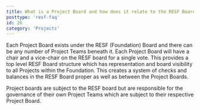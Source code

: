 ```yaml
---
title: What is a Project Board and how does it relate to the RESF Board?
posttype: 'resf-faq'
id: 26
category: 'Projects'
---
```


Each Project Board exists under the RESF (Foundation) Board and there can be any number of Project Teams beneath it. Each Project Board will have a chair and a vice-chair on the RESF board for a single vote. This provides a top level RESF Board structure which has representation and board visibility to all Projects within the Foundation. This creates a system of checks and balances in the RESF Board proper as well as between the Project Boards.

Project boards are subject to the RESF board but are responsible for the governance of their own Project Teams which are subject to their respective Project Board.
